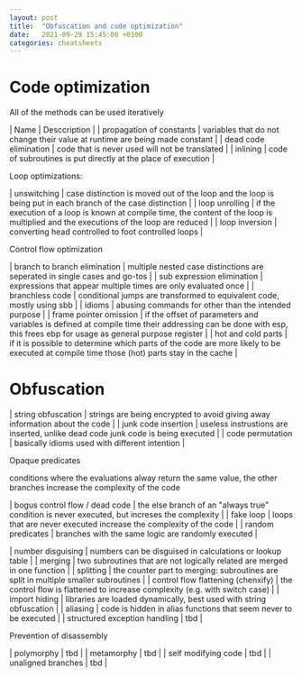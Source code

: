 ```yaml
---
layout: post
title:  "Obfuscation and code optimization"
date:   2021-09-29 15:45:00 +0100
categories: cheatsheets
---
```


# Code optimization

All of the methods can be used iteratively

| Name | Desccription |
| propagation of constants | variables that do not change their value at runtime are being made constant |
| dead code elimination | code that is never used will not be translated |
| inlining | code of subroutines is put directly at the place of execution |

Loop optimizations:

| unswitching | case distinction is moved out of the loop and the loop is being put in each branch of the case distinction |
| loop unrolling | if the execution of a loop is known at compile time, the content of the loop is multiplied and the executions of the loop are reduced |
| loop inversion | converting head controlled to foot controlled loops |

Control flow optimization

| branch to branch elimination | multiple nested case distinctions are seperated in single cases and go-tos |
| sub expression  elimination | expressions that appear multiple times are only evaluated once |
| branchless code | conditional jumps are transformed to equivalent code, mostly using sbb |
| idioms | abusing commands for other than the intended purpose |
| frame pointer omission | if the offset of parameters and variables is defined at compile time their addressing can be done with esp, this frees ebp for usage as general purpose register |
| hot and cold parts | if it is possible to determine which parts of the code are more likely to be executed at compile time those (hot) parts stay in the cache |

# Obfuscation


| string obfuscation | strings are being encrypted to avoid giving away information about the code |
| junk code insertion | useless instrustions are inserted, unlike dead code junk code is being executed |
| code permutation | basically idioms used with different intention |

Opaque predicates 

conditions where the evaluations alway return the same value, the other branches increase the complexity of the code

| bogus control flow / dead code | the else branch of an "always true" condition is never executed, but increses the  complexity |
| fake loop | loops that are never executed increase the complexity of the code |
| random predicates  | branches with the same logic are randomly executed |

| number disguising | numbers can be disguised in calculations or lookup table |
| merging | two subroutines that are not logically related are merged in one function |
| splitting | the counter part to merging:  subroutines are split in multiple smaller subroutines |
| control flow flattening (chenxify) | the control flow is flattened to increase complexity (e.g. with switch case) |
| import hiding | libraries are loaded dynamically, best used with string obfuscation |
| aliasing | code is hidden in alias functions that seem never to be executed |
| structured exception handling | tbd |

Prevention of disassembly

| polymorphy | tbd  |
| metamorphy | tbd  |
| self modifying code | tbd  |
| unaligned branches | tbd  |

